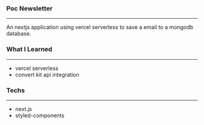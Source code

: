 ### Poc Newsletter

<hr style="height: 1px"/>

An nextjs application using vercel serverless to save a email to a mongodb database.

### What I Learned
<hr style="height: 1px"/>

- vercel serverless
- convert kit api integration

### Techs

<hr style="height: 1px"/>

- next.js
- styled-components
